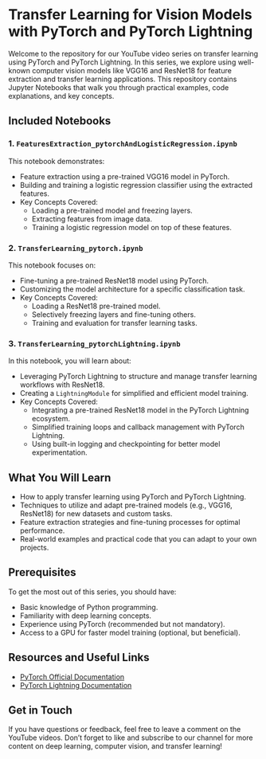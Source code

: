 
# Transfer Learning for Vision Models with PyTorch and PyTorch Lightning

Welcome to the repository for our YouTube video series on transfer learning using PyTorch and PyTorch Lightning. In this series, we explore using well-known computer vision models like VGG16 and ResNet18 for feature extraction and transfer learning applications. This repository contains Jupyter Notebooks that walk you through practical examples, code explanations, and key concepts.

## Included Notebooks

### 1. `FeaturesExtraction_pytorchAndLogisticRegression.ipynb`
This notebook demonstrates:
- Feature extraction using a pre-trained VGG16 model in PyTorch.
- Building and training a logistic regression classifier using the extracted features.
- Key Concepts Covered:
  - Loading a pre-trained model and freezing layers.
  - Extracting features from image data.
  - Training a logistic regression model on top of these features.

### 2. `TransferLearning_pytorch.ipynb`
This notebook focuses on:
- Fine-tuning a pre-trained ResNet18 model using PyTorch.
- Customizing the model architecture for a specific classification task.
- Key Concepts Covered:
  - Loading a ResNet18 pre-trained model.
  - Selectively freezing layers and fine-tuning others.
  - Training and evaluation for transfer learning tasks.

### 3. `TransferLearning_pytorchLightning.ipynb`
In this notebook, you will learn about:
- Leveraging PyTorch Lightning to structure and manage transfer learning workflows with ResNet18.
- Creating a `LightningModule` for simplified and efficient model training.
- Key Concepts Covered:
  - Integrating a pre-trained ResNet18 model in the PyTorch Lightning ecosystem.
  - Simplified training loops and callback management with PyTorch Lightning.
  - Using built-in logging and checkpointing for better model experimentation.

## What You Will Learn
- How to apply transfer learning using PyTorch and PyTorch Lightning.
- Techniques to utilize and adapt pre-trained models (e.g., VGG16, ResNet18) for new datasets and custom tasks.
- Feature extraction strategies and fine-tuning processes for optimal performance.
- Real-world examples and practical code that you can adapt to your own projects.

## Prerequisites
To get the most out of this series, you should have:
- Basic knowledge of Python programming.
- Familiarity with deep learning concepts.
- Experience using PyTorch (recommended but not mandatory).
- Access to a GPU for faster model training (optional, but beneficial).

## Resources and Useful Links
- [PyTorch Official Documentation](https://pytorch.org)
- [PyTorch Lightning Documentation](https://pytorch-lightning.readthedocs.io)

## Get in Touch
If you have questions or feedback, feel free to leave a comment on the YouTube videos. Don’t forget to like and subscribe to our channel for more content on deep learning, computer vision, and transfer learning!
